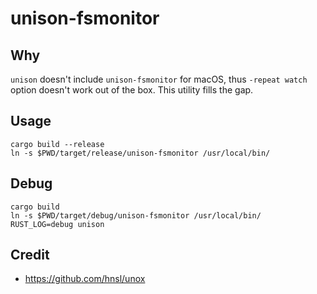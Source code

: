 # unison-fsmonitor

## Why
`unison` doesn't include `unison-fsmonitor` for macOS, thus `-repeat watch` option doesn't work out of the box. This utility fills the gap.

## Usage
```
cargo build --release
ln -s $PWD/target/release/unison-fsmonitor /usr/local/bin/
```

## Debug
```
cargo build
ln -s $PWD/target/debug/unison-fsmonitor /usr/local/bin/
RUST_LOG=debug unison
```

## Credit
- <https://github.com/hnsl/unox>
